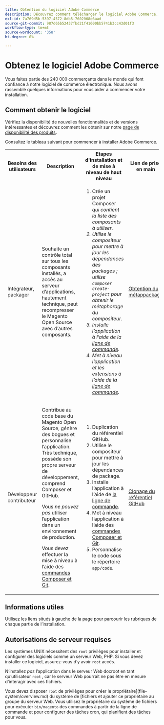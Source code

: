 ```yaml
---
title: Obtention du logiciel Adobe Commerce
description: Découvrez comment télécharger le logiciel Adobe Commerce.
exl-id: 7a769d5b-5397-4572-8db5-7602068e6aad
source-git-commit: 987d65b52437fbd21f41600bb5741b3cc43d01f3
workflow-type: tm+mt
source-wordcount: '358'
ht-degree: 0%

---
```


# Obtenez le logiciel Adobe Commerce

Vous faites partie des 240 000 commerçants dans le monde qui font confiance à notre logiciel de commerce électronique. Nous avons rassemblé quelques informations pour vous aider à commencer votre installation.

## Comment obtenir le logiciel

Vérifiez la disponibilité de nouvelles fonctionnalités et de versions intéressantes et découvrez comment les obtenir sur notre [page de disponibilité des produits](https://experienceleague.adobe.com/en/docs/commerce-operations/release/product-availability).

Consultez le tableau suivant pour commencer à installer Adobe Commerce.

<table>
    <tbody>
        <tr>
            <th>Besoins des utilisateurs</th>
            <th>Description</th>
            <th>Etapes d'installation et de mise à niveau de haut niveau</th>
            <th>Lien de prise en main</th>
        </tr>
    <tr>
        <td><p>Intégrateur, packager</p></td>
        <td><p>Souhaite un contrôle total sur tous les composants installés, a accès au serveur d’applications, hautement technique, peut recompresser le Magento Open Source avec d’autres composants.</p>
        </td>
        <td><ol><li>Crée un projet</em> Composer <em>qui contient la liste des composants à utiliser.</li>
            <li>Utilise le compositeur pour mettre à jour les dépendances des packages ; utilise <code>composer create-project</code> pour obtenir le métaphorage du compositeur.</li>
            <li>Installe l’application à l’aide de la <a href="../advanced.md">ligne de commande</a>.</li>
        <li>Met à niveau l’application et les extensions à l’aide de la <a href="../../upgrade/implementation/perform-upgrade.md">ligne de commande</a>.</li></ol></td>
        <td><p><a href="../composer.md">Obtention du métappackage</a></p></td>
    </tr>
    <tr>
        <td><p>Développeur contributeur</p></td>
        <td><p>Contribue au code base du Magento Open Source, génère des bogues et personnalise l’application. Très technique, possède son propre serveur de développement, comprend Composer et GitHub.</p>
            <p>Vous <em>ne pouvez pas</em> utiliser l’application dans un environnement de production.</p>
      <p>Vous devez effectuer la mise à niveau à l’aide des <a href="../../upgrade/developer/git-installs.md">commandes Composer et Git</a>.</p></td>
        <td><ol><li>Duplication du référentiel GitHub.</li>
            <li>Utilise le compositeur pour mettre à jour les dépendances de package.</li>
            <li>Installe l’application à l’aide de <a href="../advanced.md">la ligne de commande</a>.</li>
            <li>Met à niveau l’application à l’aide des <a href="../../upgrade/developer/git-installs.md">commandes Composer et Git</a>.</li>
            <li>Personnalise le code sous le répertoire <code>app/code</code>.</li></ol></td>
        <td><p><a href="https://developer.adobe.com/commerce/contributor/guides/install/clone-repository/">Clonage du référentiel GitHub</a></p></td>
    </tr>
    </tbody>
</table>

## Informations utiles

Utilisez les liens situés à gauche de la page pour parcourir les rubriques de chaque partie de l’installation.

## Autorisations de serveur requises

Les systèmes UNIX nécessitent des `root` privilèges pour installer et configurer des logiciels comme un serveur Web, PHP. Si vous devez installer ce logiciel, assurez-vous d’y avoir `root` accès.

N’installez *pas* l’application dans le serveur Web docroot en tant qu’utilisateur `root` , car le serveur Web pourrait ne pas être en mesure d’interagir avec ces fichiers.

Vous devez disposer `root` de privilèges pour créer le propriétaire](file-system/overview.md) du système de [fichiers et ajouter ce propriétaire au groupe du serveur Web. Vous utilisez le propriétaire du système de fichiers pour exécuter `bin/magento` des commandes à partir de la ligne de commande et pour configurer des tâches cron, qui planifient des tâches pour vous.
